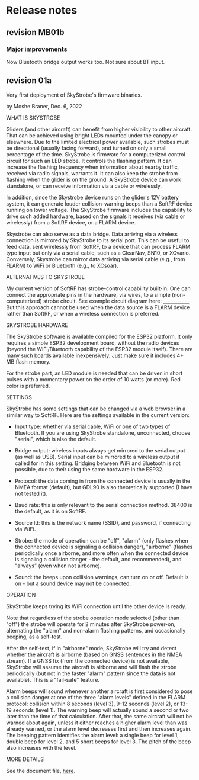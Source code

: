 # Release notes


## revision MB01b

### Major improvements

Now Bluetooth bridge output works too.  Not sure about BT input.


## revision 01a

Very first deployment of SkyStrobe's firmware binaries.

by Moshe Braner, Dec. 6, 2022

WHAT IS SKYSTROBE

Gliders (and other aircraft) can benefit from higher visibility to other aircraft.  That can be achieved using bright LEDs mounted under the canopy or elsewhere.  Due to the limited electrical power available, such strobes must be directional (usually facing forward), and turned on only a small percentage of the time.  SkyStrobe is firmware for a computerized control circuit for such an LED strobe.  It controls the flashing pattern.  It can increase the flashing frequency when information about nearby traffic, received via radio signals, warrants it.  It can also keep the strobe from flashing when the glider is on the ground.  A SkyStrobe device can work standalone, or can receive information via a cable or wirelessly.

In addition, since the Skystrobe device runs on the glider's 12V battery system, it can generate louder collision-warning beeps than a SoftRF device running on lower voltage.  The SkyStrobe firmware includes the capability to drive such added hardware, based on the signals it receives (via cable or wirelessly) from a SoftRF device, or a FLARM device.

Skystrobe can also serve as a data bridge.  Data arriving via a wireless connection is mirrored by SkyStrobe to its serial port.  This can be useful to feed data, sent wirelessly from SoftRF, to a device that can process FLARM type input but only via a serial cable, such as a ClearNav, SN10, or XCvario.  Conversely, Skystrobe can mirror data arriving via serial cable (e.g., from FLARM) to WiFi or Bluetooth (e.g., to XCsoar).


ALTERNATIVES TO SKYSTROBE

My current version of SoftRF has strobe-control capability built-in.  One can connect the appropriate pins in the hardware, via wires, to a simple (non-computerized) strobe circuit.  See example circuit diagram here: ___________  But this approach cannot be used when the data source is a FLARM device rather than SoftRF, or when a wireless connection is preferred.


SKYSTROBE HARDWARE

The SkyStrobe software is available compiled for the ESP32 platform.  It only requires a simple ESP32 development board, without the radio devices (beyond the WiFi/Bluetooth capability of the ESP32 module itself).  There are many such boards available inexpensively.  Just make sure it includes 4+ MB flash memory.

For the strobe part, an LED module is needed that can be driven in short pulses with a momentary power on the order of 10 watts (or more).  Red color is preferred.


SETTINGS

SkyStrobe has some settings that can be changed via a web browser in a similar way to SoftRF.  Here are the settings available in the current version:

* Input type: whether via serial cable, WiFi or one of two types of Bluetooth.  If you are using SkyStrobe standalone, unconnected, choose "serial", which is also the default.

* Bridge output: wireless inputs always get mirrored to the serial output (as well as USB).  Serial input can be mirrored to a wireless output if called for in this setting.  Bridging between WiFi and Bluetooth is not possible, due to their using the same hardware in the ESP32.

* Protocol: the data coming in from the connected device is usually in the NMEA format (default), but GDL90 is also theoretically supported (I have not tested it).

* Baud rate: this is only relevant to the serial connection method.  38400 is the default, as it is on SoftRF.

* Source Id: this is the network name (SSID), and password, if connecting via WiFi.

* Strobe: the mode of operation can be "off", "alarm" (only flashes when the connected device is signaling a collision danger), "airborne" (flashes periodically once airborne, and more often when the connected device is signaling a collision danger - the default, and recommended), and "always" (even when not airborne).

* Sound: the beeps upon collision warnings, can turn on or off.  Default is on - but a sound device may not be connected.


OPERATION

SkyStrobe keeps trying its WiFi connection until the other device is ready.

Note that regardless of the strobe operation mode selected (other than "off") the strobe will operate for 2 minutes after SkyStrobe power-on, alternating the "alarm" and non-alarm flashing patterns, and occasionally beeping, as a self-test.

After the self-test, if in "airborne" mode, SkyStrobe will try and detect whether the aircraft is airborne (based on GNSS sentences in the NMEA stream).  If a GNSS fix (from the connected device) is not available, SkyStrobe will assume the aircraft is airborne and will flash the strobe periodically (but not in the faster "alarm" pattern since the data is not available).  This is a "fail-safe" feature.

Alarm beeps will sound whenever another aircraft is first considered to pose a collision danger at one of the three "alarm levels" defined in the FLARM protocol: collision within 8 seconds (level 3), 9-12 seconds (level 2), or 13-19 seconds (level 1).  The warning beep will actually sound a second or two later than the time of that calculation.  After that, the same aircraft will not be warned about again, unless it either reaches a higher alarm level than was already warned, or the alarm level decreases first and then increases again.  The beeping pattern identifies the alarm level: a single beep for level 1, double beep for level 2, and 5 short beeps for level 3.  The pitch of the beep also increases with the level.


MORE DETAILS

See the document file, [here](https://github.com/moshe-braner/SoftRF/tree/master/software/firmware/documentation).

